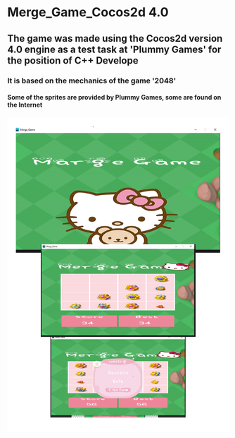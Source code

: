 # Merge_Game_Cocos2d 4.0

## The game was made using the **Cocos2d version 4.0** engine as a test task at 'Plummy Games' for the position of C++ Develope

### It is based on the mechanics of the game '2048'

#### Some of the sprites are provided by Plummy Games, some are found on the Internet

![Screenshot of the game](https://github.com/AndriiHensiruk/Merge_Game_Cocos2d/blob/master/Merge_Game.png)


